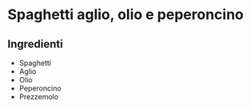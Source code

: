 # Spaghetti aglio, olio e peperoncino
## Ingredienti
* Spaghetti
* Aglio
* Olio
* Peperoncino
* Prezzemolo